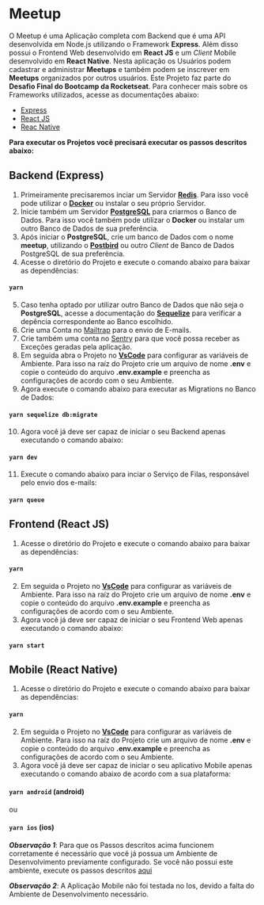 # Meetup

O Meetup é uma Aplicação completa com Backend que é uma API desenvolvida em Node.js utilizando o Framework **Express**. Além disso possui o Frontend Web desenvolvido em **React JS** e um _Client_ Mobile desenvolvido em **React Native**. Nesta aplicação os Usuários podem cadastrar e administrar **Meetups** e também podem se inscrever em **Meetups** organizados por outros usuários. Este Projeto faz parte do **Desafio Final do Bootcamp da Rocketseat**. Para conhecer mais sobre os Frameworks utilizados, acesse as documentações abaixo:

- [Express](https://expressjs.com/)
- [React JS](https://reactjs.org/)
- [Reac Native](https://facebook.github.io/react-native/)

**Para executar os Projetos você precisará executar os passos descritos abaixo:**

## Backend (Express)

1. Primeiramente precisaremos inciar um Servidor **[Redis](https://redis.io/)**. Para isso você pode utilizar o **[Docker](https://www.docker.com/)** ou instalar o seu próprio Servidor.
2. Inicie também um Servidor **[PostgreSQL](https://www.postgresql.org/)** para criarmos o Banco de Dados. Para isso você também pode utilizar o **Docker** ou instalar um outro Banco de Dados de sua preferência.
3. Após iniciar o **PostgreSQL**, crie um banco de Dados com o nome **meetup**, utilizando o **[Postbird](https://snapcraft.io/postbird)** ou outro _Client_ de Banco de Dados PostgreSQL de sua preferência.
4. Acesse o diretório do Projeto e execute o comando abaixo para baixar as dependências:

#### `yarn`

5. Caso tenha optado por utilizar outro Banco de Dados que não seja o **PostgreSQL**, acesse a documentação do **[Sequelize](https://sequelize.org/v5/manual/dialects.html)** para verificar a depência correspondente ao Banco escolhido.
6. Crie uma Conta no [Mailtrap](https://mailtrap.io/) para o envio de E-mails.
7. Crie também uma conta no [Sentry](https://sentry.io) para que você possa receber as Exceções geradas pela aplicação.
8. Em seguida abra o Projeto no **[VsCode](https://code.visualstudio.com/)** para configurar as variáveis de Ambiente. Para isso na raíz do Projeto crie um arquivo de nome **.env** e copie o conteúdo do arquivo **.env.example** e preencha as configurações de acordo com o seu Ambiente.
9. Agora execute o comando abaixo para executar as Migrations no Banco de Dados:

#### `yarn sequelize db:migrate`

10. Agora você já deve ser capaz de iniciar o seu Backend apenas executando o comando abaixo:

#### `yarn dev`

11. Execute o comando abaixo para inciar o Serviço de Filas, responsável pelo envio dos e-mails:

#### `yarn queue`

## Frontend (React JS)

1. Acesse o diretório do Projeto e execute o comando abaixo para baixar as dependências:

#### `yarn`

2. Em seguida o Projeto no **[VsCode](https://code.visualstudio.com/)** para configurar as variáveis de Ambiente. Para isso na raíz do Projeto crie um arquivo de nome **.env** e copie o conteúdo do arquivo **.env.example** e preencha as configurações de acordo com o seu Ambiente.
3. Agora você já deve ser capaz de iniciar o seu Frontend Web apenas executando o comando abaixo:

#### `yarn start`

## Mobile (React Native)

1. Acesse o diretório do Projeto e execute o comando abaixo para baixar as dependências:

#### `yarn`

2. Em seguida o Projeto no **[VsCode](https://code.visualstudio.com/)** para configurar as variáveis de Ambiente. Para isso na raíz do Projeto crie um arquivo de nome **.env** e copie o conteúdo do arquivo **.env.example** e preencha as configurações de acordo com o seu Ambiente.
3. Agora você já deve ser capaz de iniciar o seu aplicativo Mobile apenas executando o comando abaixo de acordo com a sua plataforma:

#### `yarn android` (android)

ou

#### `yarn ios` (ios)

**_Observação 1_**: Para que os Passos descritos acima funcionem corretamente é necessário que você já possua um Ambiente de Desenvolvimento previamente configurado. Se você não possui este ambiente, execute os passos descritos [aqui](https://docs.rocketseat.dev/ambiente-react-native/introducao)

**_Observação 2_**: A Aplicação Mobile não foi testada no Ios, devido a falta do Ambiente de Desenvolvimento necessário.
